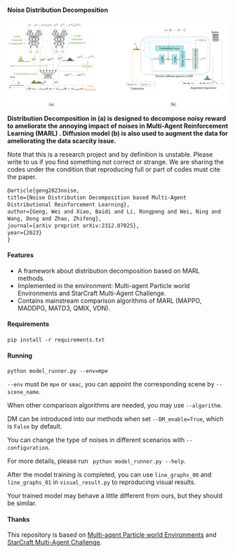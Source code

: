#### **Noise Distribution Decomposition**

![logo](logo.png)

**Distribution Decomposition in (a) is designed to decompose noisy reward to ameliorate the annoying impact of noises in Multi-Agent Reinforcement Learning (MARL) . Diffusion model (b) is also used to augment the data for ameliorating the data scarcity issue.**

Note that this is a research project and by definition is unstable. Please write to us if you find something not correct or strange. We are sharing the codes under the condition that reproducing full or part of codes must cite the paper.

```
@article{geng2023noise,
title={Noise Distribution Decomposition based Multi-Agent Distributional Reinforcement Learning},
author={Geng, Wei and Xiao, Baidi and Li, Rongpeng and Wei, Ning and Wang, Dong and Zhao, Zhifeng},
journal={arXiv preprint arXiv:2312.07025},
year={2023}
}
```

#### **Features**

<ul><li>A framework about distribution decomposition based on MARL methods.</li><li>Implemented in the environment: Multi-agent Particle world Environments and StarCraft Multi-Agent Challenge.</li><li>Contains mainstream comparison algorithms of MARL (MAPPO, MADDPG, MATD3, QMIX, VDN).</li>
</ul>


#### **Requirements**

```
pip install -r requirements.txt
```



#### **Running**

```
python model_runner.py --env=mpe
```

`--env` must be `mpe` or `smac`, you can appoint the corresponding scene by `--scene_name`.

When other comparison algorithms are needed, you may use `--algorithm`.

DM can be introduced into our methods when set `--DM_enable=True`, which is `False` by default.

You can change the type of noises in different scenarios with `--configuration`. 

For more details, please run ` python model_runner.py --help`.

After the model training is completed, you can use `line_graphs_00` and `line_graphs_01` in `visual_result.py` to reproducing visual results.

Your trained model may behave a little different from ours, but they should be similar.



#### Thanks

This repository is based on [Multi-agent Particle world Environments](https://github.com/openai/multiagent-particle-envs.git) and [StarCraft Multi-Agent Challenge](https://github.com/oxwhirl/smac.git).
